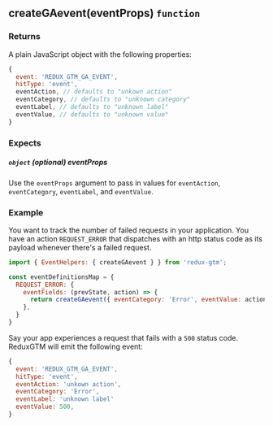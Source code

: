## createGAevent(eventProps) `function`

### Returns
A plain JavaScript object with the following properties:
```js
{
  event: 'REDUX_GTM_GA_EVENT',
  hitType: 'event',
  eventAction, // defaults to "unkown action"
  eventCategory, // defaults to "unknown category"
  eventLabel, // defaults to "unknown label"
  eventValue, // defaults to "unknown value"
}
```

### Expects
##### `object` *(optional)* eventProps
Use the `eventProps` argument to pass in values for `eventAction`,
`eventCategory`, `eventLabel`, and `eventValue`.

### Example
You want to track the number of failed requests in your
application. You have an action `REQUEST_ERROR` that dispatches with
an http status code as its payload whenever there's a failed request.

```js
import { EventHelpers: { createGAevent } } from 'redux-gtm';

const eventDefinitionsMap = {
  REQUEST_ERROR: {
    eventFields: (prevState, action) => {
      return createGAevent({ eventCategory: 'Error', eventValue: action.payload });
    },
  }
}
```

Say your app experiences a request that fails with a `500` status
code. ReduxGTM will emit the following event:

```js
{
  event: 'REDUX_GTM_GA_EVENT',
  hitType: 'event',
  eventAction: 'unkown action',
  eventCategory: 'Error',
  eventLabel: 'unknown label'
  eventValue: 500,
}
```
